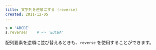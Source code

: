 ```yaml
---
title: 文字列を逆順にする (reverse)
created: 2011-12-05
---
```


```ruby
s = 'ABCDE'
s.reverse!    # => 'EDCBA'
```

配列要素を逆順に並び替えるときも、`reverse` を使用することができます。

